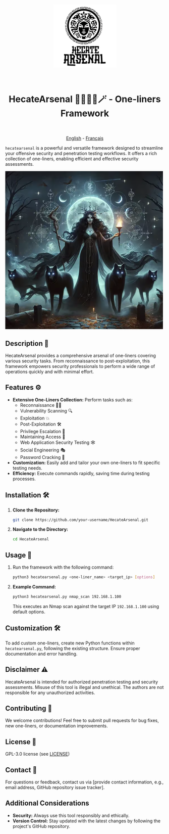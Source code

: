 <h1 align="center">
  <img src="img/logo.png" alt="HecateArsenal" width="200px">
  <br>
</h1>

<h1 align="center">
  <br>
    HecateArsenal 🧙🏻‍♀️🔮🪄 - One-liners Framework
  <br>
  <br>
</h1>

<p align="center">
  <a href="https://github.com/Orangiuss/HecateArsenal/blob/main/README.md">English</a> 
    -
  <a href="https://github.com/Orangiuss/HecateArsenal/blob/main/README_FR.md">Français</a>
    <!-- -
  <a href="https://github.com/Orangiuss/HecateArsenal/blob/main/README_CN.md">中文</a>
    -
  <a href="https://github.com/Orangiuss/HecateArsenal/blob/main/README_JP.md">日本語</a> -->
</p>

`hecatearsenal` is a powerful and versatile framework designed to streamline your offensive security and penetration testing workflows. It offers a rich collection of one-liners, enabling efficient and effective security assessments.

![HecateArsenalDemo](img/HecateArsenal.png)

## Description 📝

HecateArsenal provides a comprehensive arsenal of one-liners covering various security tasks. From reconnaissance to post-exploitation, this framework empowers security professionals to perform a wide range of operations quickly and with minimal effort.

## Features ⚙️

- **Extensive One-Liners Collection:** Perform tasks such as:
  - Reconnaissance 🕵️‍♀️
  - Vulnerability Scanning 🔍
  - Exploitation 💥
  - Post-Exploitation 🛠️
  - Privilege Escalation 👑
  - Maintaining Access 🔐
  - Web Application Security Testing 🕸️
  <!-- - Wireless Security Assessments 📡 -->
  - Social Engineering 🎭
  - Password Cracking 🔑
- **Customization:** Easily add and tailor your own one-liners to fit specific testing needs.
- **Efficiency:** Execute commands rapidly, saving time during testing processes.

## Installation 🛠️

1. **Clone the Repository:**

    ```bash
    git clone https://github.com/your-username/HecateArsenal.git
    ```

2. **Navigate to the Directory:**

    ```bash
    cd HecateArsenal
    ```

## Usage 🚀

1. Run the framework with the following command:

    ```bash
    python3 hecatearsenal.py <one-liner_name> <target_ip> [options]
    ```

2. **Example Command:**

    ```bash
    python3 hecatearsenal.py nmap_scan 192.168.1.100
    ```

    This executes an Nmap scan against the target IP `192.168.1.100` using default options.

## Customization 🛠️

To add custom one-liners, create new Python functions within `hecatearsenal.py`, following the existing structure. Ensure proper documentation and error handling.

## Disclaimer ⚠️

HecateArsenal is intended for authorized penetration testing and security assessments. Misuse of this tool is illegal and unethical. The authors are not responsible for any unauthorized activities.

## Contributing 🤝

We welcome contributions! Feel free to submit pull requests for bug fixes, new one-liners, or documentation improvements.

## License 📜

GPL-3.0 license (see [LICENSE](https://github.com/Orangiuss/HecateArsenal/tree/main?tab=GPL-3.0-1-ov-file))

## Contact 📧

For questions or feedback, contact us via [provide contact information, e.g., email address, GitHub repository issue tracker].

## Additional Considerations

- **Security:** Always use this tool responsibly and ethically.
- **Version Control:** Stay updated with the latest changes by following the project's GitHub repository.
